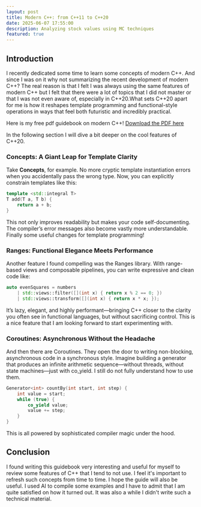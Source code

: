 ```yaml
---
layout: post
title: Modern C++: from C++11 to C++20
date: 2025-06-07 17:55:00
description: Analyzing stock values using MC techniques
featured: true
---
```




## Introduction

I recently dedicated some time to learn some concepts of modern C++. And since I was on it why not summarizing the recent development of modern C++? The real reason is that I felt I was always using the same features of modern C++ but I felt that there were a lot of topics that I did not master or that I was not even aware of, especially in C++20.What sets C++20 apart for me is how it reshapes template programming and functional-style operations in ways that feel both futuristic and incredibly practical. 

Here is my free pdf guidebook on modern C++! [Download the PDF here](/assets/pdf/modern_cpp_guide_Adam_Abed_Abud.pdf)

In the following section I will dive a bit deeper on the cool features of C++20. 

### Concepts: A Giant Leap for Template Clarity

Take **Concepts**, for example. No more cryptic template instantiation errors when you accidentally pass the wrong type. Now, you can explicitly constrain templates like this:

```cpp
template <std::integral T>
T add(T a, T b) {
    return a + b;
}
```

This not only improves readability but makes your code self-documenting. The compiler’s error messages also become vastly more understandable. Finally some useful changes for template programming! 


### Ranges: Functional Elegance Meets Performance

Another feature I found compelling was the Ranges library. With range-based views and composable pipelines, you can write expressive and clean code like:

```cpp
auto evenSquares = numbers 
    | std::views::filter([](int x) { return x % 2 == 0; })
    | std::views::transform([](int x) { return x * x; });
```
It’s lazy, elegant, and highly performant—bringing C++ closer to the clarity you often see in functional languages, but without sacrificing control. This is a nice feature that I am looking forward to start experimenting with. 


### Coroutines: Asynchronous Without the Headache

And then there are Coroutines. They open the door to writing non-blocking, asynchronous code in a synchronous style. Imagine building a generator that produces an infinite arithmetic sequence—without threads, without state machines—just with co_yield. I still do not fully understand how to use them. 

```cpp
Generator<int> countBy(int start, int step) {
    int value = start;
    while (true) {
        co_yield value;
        value += step;
    }
}
```

This is all powered by sophisticated compiler magic under the hood.




## Conclusion

I found writing this guidebook very interesting and useful for myself to review some features of C++ that I tend to not use. I feel it's important to refresh such concepts from time to time. I hope the guide will also be useful. I used AI to compile some examples and I have to admit that I am quite satisfied on how it turned out. It was also a while I didn't write such a technical material. 
